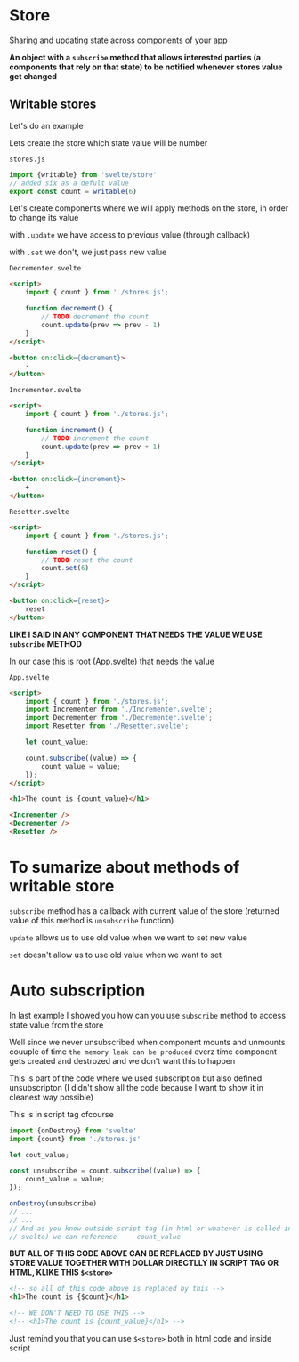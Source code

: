 # Store

Sharing and updating state across components of your app

**An object with a `subscribe` method that allows interested parties (a components that rely on that state) to be notified whenever stores value get changed**

## Writable stores

Let's do an example

Lets create the store which state value will be number

`stores.js`

```js
import {writable} from 'svelte/store'
// added six as a defult value
export const count = writable(6)
```

Let's create components where we will apply methods on the store, in order to change its value

with `.update` we have access to previous value (through callback)

with `.set` we don't, we just pass new value


`Decrementer.svelte`

```html
<script>
	import { count } from './stores.js';

	function decrement() {
		// TODO decrement the count
		count.update(prev => prev - 1)
	}
</script>

<button on:click={decrement}>
	-
</button>
```

`Incrementer.svelte`

```html
<script>
	import { count } from './stores.js';

	function increment() {
		// TODO increment the count
		count.update(prev => prev + 1)
	}
</script>

<button on:click={increment}>
	+
</button>
```

`Resetter.svelte`

```html
<script>
	import { count } from './stores.js';

	function reset() {
		// TODO reset the count
		count.set(6)
	}
</script>

<button on:click={reset}>
	reset
</button>
```

**LIKE I SAID IN ANY COMPONENT THAT NEEDS THE VALUE WE USE `subscribe` METHOD**

In our case this is root (App.svelte) that needs the value

`App.svelte`

```html
<script>
	import { count } from './stores.js';
	import Incrementer from './Incrementer.svelte';
	import Decrementer from './Decrementer.svelte';
	import Resetter from './Resetter.svelte';

	let count_value;

	count.subscribe((value) => {
		count_value = value;
	});
</script>

<h1>The count is {count_value}</h1>

<Incrementer />
<Decrementer />
<Resetter />
```

# To sumarize about methods of writable store

`subscribe` method has a callback with current value of the store (returned value of this method is `unsubscribe` function)

`update` allows us to use old value when we want to set new value

`set` doesn't allow us to use old value when we want to set

# Auto subscription

In last example I showed you how can you use `subscribe` method to access state value from the store

Well since we never unsubscribed when component mounts and unmounts couuple of time `the memory leak can be produced` everz time component gets created and destrozed and we don't want this to happen

This is part of the code where we used subscription but also defined unsubscripton (I didn't show all the code because I want to show it in cleanest way possible)

This is in script tag ofcourse

```js
import {onDestroy} from 'svelte'
import {count} from './stores.js'

let cout_value;

const unsubscribe = count.subscribe((value) => {
	count_value = value;
});

onDestroy(unsubscribe)
// ...
// ...
// And as you know outside script tag (in html or whatever is called in 
// svelte) we can reference     count_value

```

**BUT ALL OF THIS CODE ABOVE CAN BE REPLACED BY JUST USING STORE VALUE TOGETHER WITH DOLLAR DIRECTLLY IN SCRIPT TAG OR HTML, KLIKE THIS `$<store>`**

```html
<!-- so all of this code above is replaced by this -->
<h1>The count is {$count}</h1>

<!-- WE DON'T NEED TO USE THIS -->
<!-- <h1>The count is {count_value}</h1> -->
```

Just remind you that you can use `$<store>` both in html code and inside script







